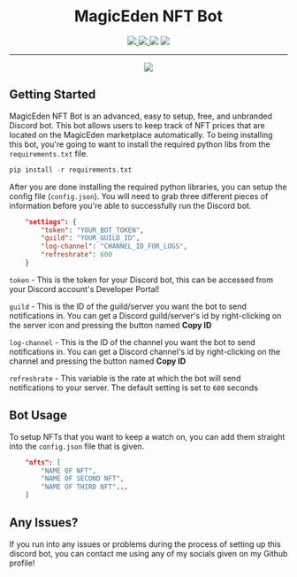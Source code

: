 <h1 align="center">MagicEden NFT Bot</h1>
<p align="center">
    <a href="https://github.com/hattvr/MagicEden-NFT-Bot/releases/latest">
        <img src="https://img.shields.io/github/v/release/hattvr/MagicEden-NFT-Bot?label=Latest%20Version">
    </a>
    <a href="https://github.com/hattvr/MagicEden-NFT-Bot/commit/master">
        <img src="https://img.shields.io/github/last-commit/hattvr/MagicEden-NFT-Bot?label=Last%20Update">
    </a>
    <img src="https://img.shields.io/github/languages/code-size/hattvr/MagicEden-NFT-Bot?label=Size">
    <a href="https://github.com/hattvr/MagicEden-NFT-Bot/issues">
        <img src="https://img.shields.io/github/issues/hattvr/MagicEden-NFT-Bot?label=Issues">
    </a>
</p>

---
<div align="center">
    <img src="https://i.imgur.com/0inoy40.png">
</div>

## **Getting Started**  
MagicEden NFT Bot is an advanced, easy to setup, free, and unbranded Discord bot. This bot allows users to keep track of NFT prices that are located on the MagicEden marketplace automatically. To being installing this bot, you're going to want to install the required python libs from the `requirements.txt` file.
```py
pip install -r requirements.txt
```

After you are done installing the required python libraries, you can setup the config file (`config.json`). You will need to grab three different pieces of information before you're able to successfully run the Discord bot.
```json
    "settings": {
        "token": "YOUR_BOT_TOKEN",
        "guild": "YOUR_GUILD_ID",
        "log-channel": "CHANNEL_ID_FOR_LOGS",
        "refreshrate": 600
    }
```
`token` - This is the token for your Discord bot, this can be accessed from your Discord account's Developer Portal!

`guild` - This is the ID of the guild/server you want the bot to send notifications in. You can get a Discord guild/server's id by right-clicking on the server icon and pressing the button named **Copy ID**

`log-channel` - This is the ID of the channel you want the bot to send notifications in. You can get a Discord channel's id by right-clicking on the channel and pressing the button named **Copy ID**

`refreshrate` - This variable is the rate at which the bot will send notifications to your server. The default setting is set to `600` seconds

## **Bot Usage**
To setup NFTs that you want to keep a watch on, you can add them straight into the `config.json` file that is given.
```json
    "nfts": [
        "NAME OF NFT",
        "NAME OF SECOND NFT",
        "NAME OF THIRD NFT"...
    ]
```

## **Any Issues?**  
If you run into any issues or problems during the process of setting up this discord bot, you can contact me using any of my socials given on my Github profile!
